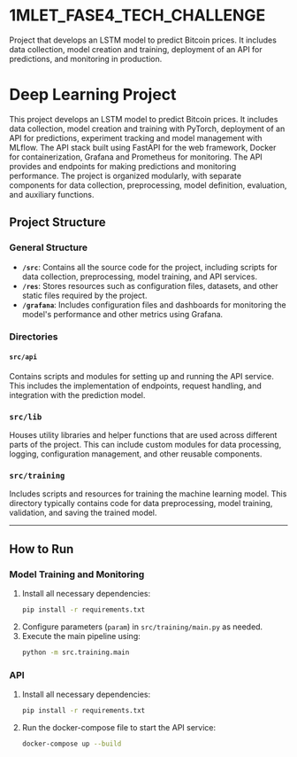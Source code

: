 # 1MLET_FASE4_TECH_CHALLENGE
Project that develops an LSTM model to predict Bitcoin prices. It includes data collection, model creation and training, deployment of an API for predictions, and monitoring in production.

# Deep Learning Project

This project develops an LSTM model to predict Bitcoin prices. It includes data collection, model creation and training with PyTorch, deployment of an API for predictions, experiment tracking and model management with MLflow. 
The API stack built using FastAPI for the web framework, Docker for containerization, Grafana and Prometheus for monitoring.
The API provides and endpoints for making predictions and monitoring performance. 
The project is organized modularly, with separate components for data collection, preprocessing, model definition, evaluation, and auxiliary functions.


## Project Structure

### General Structure

- **`/src`**: Contains all the source code for the project, including scripts for data collection, preprocessing, model training, and API services.
- **`/res`**: Stores resources such as configuration files, datasets, and other static files required by the project.
- **`/grafana`**: Includes configuration files and dashboards for monitoring the model's performance and other metrics using Grafana.

### Directories

#### `src/api`
Contains scripts and modules for setting up and running the API service. This includes the implementation of endpoints, request handling, and integration with the prediction model.

### `src/lib`
Houses utility libraries and helper functions that are used across different parts of the project. This can include custom modules for data processing, logging, configuration management, and other reusable components.

### `src/training`
Includes scripts and resources for training the machine learning model. This directory typically contains code for data preprocessing, model training, validation, and saving the trained model.

---

## How to Run

### Model Training and Monitoring
1. Install all necessary dependencies:
   ```bash
   pip install -r requirements.txt
2. Configure parameters (`param`) in `src/training/main.py` as needed.
3. Execute the main pipeline using:
   ```bash
   python -m src.training.main

### API
1. Install all necessary dependencies:
   ```bash
   pip install -r requirements.txt
2. Run the docker-compose file to start the API service:
   ```bash
   docker-compose up --build
